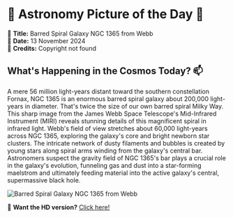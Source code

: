 # 🌌 **Astronomy Picture of the Day** 🌌

🔭 **Title:** Barred Spiral Galaxy NGC 1365 from Webb  
📅 **Date:** 13 November 2024  
📸 **Credits:** Copyright not found  

## **What's Happening in the Cosmos Today?** 📫

A mere 56 million light-years distant toward the southern constellation Fornax, NGC 1365 is an enormous barred spiral galaxy about 200,000 light-years in diameter. That's twice the size of our own barred spiral Milky Way. This sharp image from the James Webb Space Telescope's Mid-Infrared Instrument (MIRI) reveals stunning details of this magnificent spiral in infrared light. Webb's field of view stretches about 60,000 light-years across NGC 1365, exploring the galaxy's core and bright newborn star clusters. The intricate network of dusty filaments and bubbles is created by young stars along spiral arms winding from the galaxy's central bar. Astronomers suspect the gravity field of NGC 1365's bar plays a crucial role in the galaxy's evolution, funneling gas and dust into a star-forming maelstrom and ultimately feeding material into the active galaxy's central, supermassive black hole.


![Barred Spiral Galaxy NGC 1365 from Webb](https://apod.nasa.gov/apod/image/2411/JWSTMIRI_ngc1365_1024.png)

🌠 **Want the HD version?** [Click here!](https://apod.nasa.gov/apod/image/2411/JWSTMIRI_ngc1365.png)
